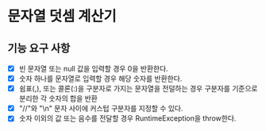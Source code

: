 # 문자열 덧셈 계산기

## 기능 요구 사항
- [x] 빈 문자열 또는 null 값을 입력할 경우 0을 반환한다.
- [x] 숫자 하나를 문자열로 입력할 경우 해당 숫자를 반환한다.
- [x] 쉼표(,), 또는 콜론(:)을 구분자로 가지는 문자열을 전덜하는 경우 구분자를 기준으로 분리한 각 숫자의 합을 반환
- [x] "//"와 "\n" 문자 사이에 커스텁 구분자를 지정할 수 있다.
- [x] 숫자 이외의 값 또는 음수를 전달할 경우 RuntimeException을 throw한다.
